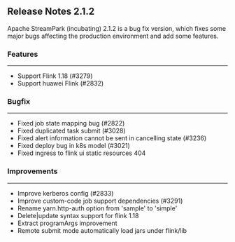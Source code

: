 
## Release Notes 2.1.2

<div style={{height: '30px'}}></div>

Apache StreamPark (incubating) 2.1.2 is a bug fix version, which fixes some major bugs affecting the production environment and add some features.

<div style={{height: '30px'}}></div>

### Features
----

- Support Flink 1.18 (#3279)
- Support huawei Flink (#2832)

### Bugfix
---

- Fixed job state mapping bug (#2822)
- Fixed duplicated task submit (#3028)
- Fixed alert information cannot be sent in cancelling state (#3236)
- Fixed deploy bug in k8s model (#3021)
- Fixed ingress to flink ui static resources 404

### Improvements
---

- Improve kerberos config (#2833)
- Improve custom-code job support dependencies (#3291)
- Rename yarn.http-auth option from 'sample' to 'simple'
- Delete|update syntax support for flink 1.18
- Extract programArgs improvement
- Remote submit mode automatically load jars under flink/lib
